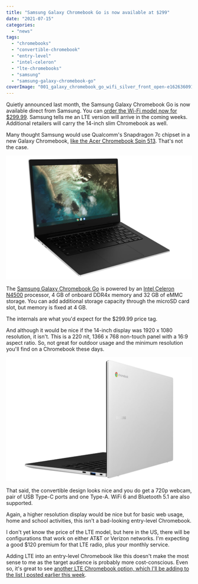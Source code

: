 ```yaml
---
title: "Samsung Galaxy Chromebook Go is now available at $299"
date: "2021-07-15"
categories: 
  - "news"
tags: 
  - "chromebooks"
  - "convertible-chromebook"
  - "entry-level"
  - "intel-celeron"
  - "lte-chromebooks"
  - "samsung"
  - "samsung-galaxy-chromebook-go"
coverImage: "001_galaxy_chromebook_go_wifi_silver_front_open-e1626360917383.jpg"
---
```


Quietly announced last month, the Samsung Galaxy Chromebook Go is now available direct from Samsung. You can [order the Wi-Fi model now for $299.99](https://www.samsung.com/us/computing/chromebooks/12-14/galaxy-chromebook-go-14---silver--wifi--xe340xda-ka1us/). Samsung tells me an LTE version will arrive in the coming weeks. Additional retailers will carry the 14-inch slim Chromebook as well.

Many thought Samsung would use Qualcomm's Snapdragon 7c chipset in a new Galaxy Chromebook, [like the Acer Chromebook Spin 513](https://www.aboutchromebooks.com/news/hello-acer-chromebook-spin-513-the-first-with-a-qualcomm-snapdragon-7c/). That's not the case.

![Samsung Galaxy Chromebook Go](images/004_galaxy_chromebook_go_wifi_silver_left_perspective-1024x683.jpg)

The [Samsung Galaxy Chromebook Go](https://www.samsung.com/us/computing/chromebooks/12-14/galaxy-chromebook-go-14---silver--wifi--xe340xda-ka1us/#specs) is powered by an [Intel Celeron N4500](https://ark.intel.com/content/www/us/en/ark/products/212326/intel-celeron-processor-n4500-4m-cache-up-to-2-80-ghz.html) processor, 4 GB of onboard DDR4x memory and 32 GB of eMMC storage. You can add additional storage capacity through the microSD card slot, but memory is fixed at 4 GB.

The internals are what you'd expect for the $299.99 price tag.

And although it would be nice if the 14-inch display was 1920 x 1080 resolution, it isn't. This is a 220 nit, 1366 x 768 non-touch panel with a 16:9 aspect ratio. So, not great for outdoor usage and the minimum resolution you'll find on a Chromebook these days.

![Samsung Galaxy Chromebook Go](images/014_galaxy_chromebook_go_wifi_sivler_dynamic2-1024x683.jpg)

That said, the convertible design looks nice and you do get a 720p webcam, pair of USB Type-C ports and one Type-A. WiFi 6 and Bluetooth 5.1 are also supported.

Again, a higher resolution display would be nice but for basic web usage, home and school activities, this isn't a bad-looking entry-level Chromebook.

I don't yet know the price of the LTE model, but here in the US, there will be configurations that work on either AT&T or Verizon networks. I'm expecting a good $120 premium for that LTE radio, plus your monthly service.

Adding LTE into an entry-level Chromebook like this doesn't make the most sense to me as the target audience is probably more cost-conscious. Even so, it's great to see [another LTE Chromebook option, which I'll be adding to the list I posted earlier this week](https://www.aboutchromebooks.com/news/want-an-lte-chromebook-here-are-your-current-options/).
